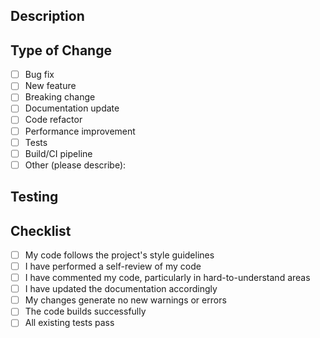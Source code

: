 ## Description

<!-- Provide a brief description of the changes in this PR -->

## Type of Change

- [ ] Bug fix
- [ ] New feature
- [ ] Breaking change
- [ ] Documentation update
- [ ] Code refactor
- [ ] Performance improvement
- [ ] Tests
- [ ] Build/CI pipeline
- [ ] Other (please describe):

## Testing

<!-- Describe the testing you've done, if any -->

## Checklist

- [ ] My code follows the project's style guidelines
- [ ] I have performed a self-review of my code
- [ ] I have commented my code, particularly in hard-to-understand areas
- [ ] I have updated the documentation accordingly
- [ ] My changes generate no new warnings or errors
- [ ] The code builds successfully
- [ ] All existing tests pass
